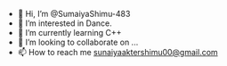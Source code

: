 - 👋 Hi, I’m @SumaiyaShimu-483
- 👀 I’m interested in Dance.
- 🌱 I’m currently learning C++
- 💞️ I’m looking to collaborate on ...
- 📫 How to reach me sunaiyaaktershimu00@gmail.com

<!---
SumaiyaShimu-483/SumaiyaShimu-483 is a ✨ special ✨ repository because its `README.md` (this file) appears on your GitHub profile.
You can click the Preview link to take a look at your changes.
--->
